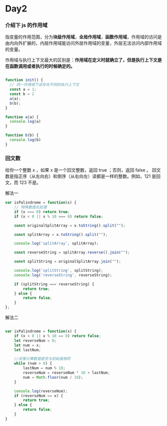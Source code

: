 # Day2

### 介绍下 js 的作用域

指变量的作用范围，分为**块级作用域**，**全局作用域**，**函数作用域**，作用域的访问是由内向外扩展的，内层作用域能访问外层作用域的变量，外层无法访问内部作用域的变量。

作用域与执行上下文最大的区别是：**作用域在定义时就确立了，但是执行上下文是在函数调用或者执行的时候确定的。**

```javascript

function init() {
  // 同一作用域下会存在不同的执行上下文
  const a = 1;
  const b = 2
  a(a);
  b(b);
}

function a(a) {
  console.log(a)
}

function b(b) {
  console.log(b)
}

```

### 回文数

给你一个整数 x ，如果 x 是一个回文整数，返回 true ；否则，返回 false 。
回文数是指正序（从左向右）和倒序（从右向左）读都是一样的整数。例如，121 是回文，而 123 不是。

解法一

```javascript
var isPalindrome = function(x) {
    // 特殊数值先处理
    if (x === 0) return true;
    if (x < 0 || x % 10 === 0) return false;

    const originalSplitArray = x.toString().split("");

    const splitArray = x.toString().split("");

    console.log('splitArray', splitArray);

    const reverseString = splitArray.reverse().join("");

    const splitString = originalSplitArray.join("");

    console.log('splitString', splitString);
    console.log('reverseString', reverseString);

    if (splitString === reverseString) {
        return true;
    } else {
        return false;
    }
};
```

解法二

```javascript

var isPalindrome = function(x) {
    if (x < 0 || x % 10 == 0) return false;
    let reverseNum = 0;
    let num = x;
    let lastNum;

    //反推计算数值是否与初始值相同
    while (num > 0) {
        lastNum = num % 10;
        reverseNum = reverseNum * 10 + lastNum;
        num = Math.floor(num / 10);
    }

    console.log(reverseNum);
    if (reverseNum == x) {
        return true;
    } else {
        return false;
    }
}

```

